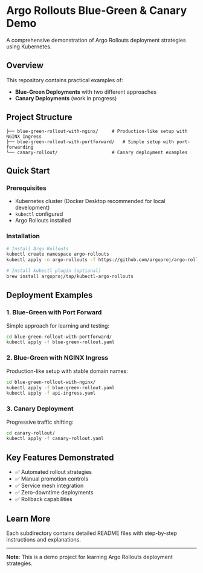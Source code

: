 # Argo Rollouts Blue-Green & Canary Demo

A comprehensive demonstration of Argo Rollouts deployment strategies using Kubernetes.

## Overview

This repository contains practical examples of:
- **Blue-Green Deployments** with two different approaches
- **Canary Deployments** (work in progress)

## Project Structure

```
├── blue-green-rollout-with-nginx/     # Production-like setup with NGINX Ingress
├── blue-green-rollout-with-portforward/   # Simple setup with port-forwarding
└── canary-rollout/                    # Canary deployment examples
```

## Quick Start

### Prerequisites
- Kubernetes cluster (Docker Desktop recommended for local development)
- `kubectl` configured
- Argo Rollouts installed

### Installation
```bash
# Install Argo Rollouts
kubectl create namespace argo-rollouts
kubectl apply -n argo-rollouts -f https://github.com/argoproj/argo-rollouts/releases/latest/download/install.yaml

# Install kubectl plugin (optional)
brew install argoproj/tap/kubectl-argo-rollouts
```

## Deployment Examples

### 1. Blue-Green with Port Forward
Simple approach for learning and testing:
```bash
cd blue-green-rollout-with-portforward/
kubectl apply -f blue-green-rollout.yaml
```

### 2. Blue-Green with NGINX Ingress
Production-like setup with stable domain names:
```bash
cd blue-green-rollout-with-nginx/
kubectl apply -f blue-green-rollout.yaml
kubectl apply -f api-ingress.yaml
```

### 3. Canary Deployment
Progressive traffic shifting:
```bash
cd canary-rollout/
kubectl apply -f canary-rollout.yaml
```

## Key Features Demonstrated

- ✅ Automated rollout strategies
- ✅ Manual promotion controls  
- ✅ Service mesh integration
- ✅ Zero-downtime deployments
- ✅ Rollback capabilities

## Learn More

Each subdirectory contains detailed README files with step-by-step instructions and explanations.

---

**Note**: This is a demo project for learning Argo Rollouts deployment strategies.